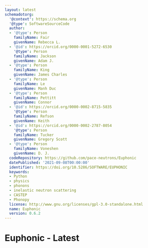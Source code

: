```yaml
---
layout: latest
schemadotorg:
  '@context': https://schema.org
  '@type': SoftwareSourceCode
  author:
  - '@type': Person
    familyName: Fair
    givenName: Rebecca L.
  - '@id': https://orcid.org/0000-0001-5272-6530
    '@type': Person
    familyName: Jackson
    givenName: Adam J.
  - '@type': Person
    familyName: King
    givenName: James Charles
  - '@type': Person
    familyName: Le
    givenName: Manh Duc
  - '@type': Person
    familyName: Pettitt
    givenName: Connor
  - '@id': https://orcid.org/0000-0002-8715-5835
    '@type': Person
    familyName: Refson
    givenName: Keith
  - '@id': https://orcid.org/0000-0002-2787-8054
    '@type': Person
    familyName: Tucker
    givenName: Gregory Scott
  - '@type': Person
    familyName: Voneshen
    givenName: D. J.
  codeRepository: https://github.com/pace-neutrons/Euphonic
  datePublished: '2021-09-08T00:00:00'
  identifier: https://doi.org/10.5286/SOFTWARE/EUPHONIC
  keywords:
  - Python
  - physics
  - phonons
  - inelastic neutron scattering
  - CASTEP
  - Phonopy
  license: http://www.gnu.org/licenses/gpl-3.0-standalone.html
  name: Euphonic
  version: 0.6.2
---
```

# Euphonic - Latest
